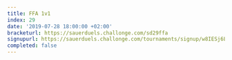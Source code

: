 ```yaml
---
title: FFA 1v1
index: 29
date: '2019-07-28 18:00:00 +02:00'
bracketurl: https://sauerduels.challonge.com/sd29ffa
signupurl: https://sauerduels.challonge.com/tournaments/signup/w8IESj6LL0
completed: false
---
```

